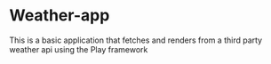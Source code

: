 # Weather-app

This is a basic application that fetches and renders from a third party weather api using the Play framework

